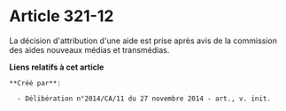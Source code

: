 # Article 321-12

La décision d'attribution d'une aide est prise après avis de la commission des aides nouveaux médias et transmédias.

**Liens relatifs à cet article**

	**Créé par**:

	  - Délibération n°2014/CA/11 du 27 novembre 2014 - art., v. init.
